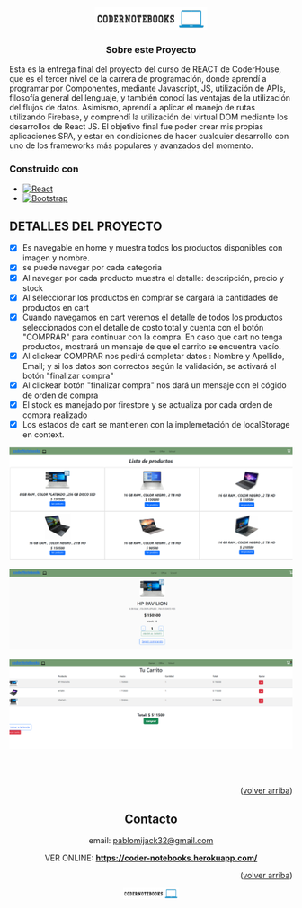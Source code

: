 <br />
<div align="center">
  <a href="https://github.com/PabloVitolo/coder-notebooks-VITOLO">
    <img src="./public/CoderNotebooksLOGO.png" alt="Logo" width="200" height="40">
  </a>

### Sobre este Proyecto
<div align="left">
Esta es la entrega final del proyecto del curso de REACT de CoderHouse, que es el tercer nivel de la carrera de programación, donde aprendí a programar por Componentes, mediante Javascript, JS, utilización de APIs, filosofía general del lenguaje, y también conocí las ventajas de la utilización del flujos de datos.
Asimismo, aprendí a aplicar el manejo de rutas utilizando Firebase, y comprendí la utilización del virtual DOM mediante los desarrollos de React JS.
El objetivo final fue poder crear mis propias aplicaciones SPA, y estar en condiciones de hacer cualquier desarrollo con uno de los
frameworks más populares y avanzados del momento.
<br />



### Construido con
<div align="left">

- [![React][react.js]][react-url]
- [![Bootstrap][bootstrap.com]][bootstrap-url]

## DETALLES DEL PROYECTO

- [x] Es navegable en home y muestra todos los productos disponibles con imagen y nombre.
- [x] se puede navegar por cada categoria
- [x] Al navegar por cada producto muestra el detalle: descripción, precio y stock
- [x] Al seleccionar los productos en comprar se cargará la cantidades de productos en cart
- [x] Cuando navegamos en cart veremos el detalle de todos los productos seleccionados con el detalle de costo total y cuenta con el botón "COMPRAR" para continuar con la compra. En caso que cart no tenga productos, mostrará un mensaje de que el carrito se encuentra vacío.
- [x] Al clickear COMPRAR nos pedirá completar datos : Nombre y Apellido, Email; y si los datos son correctos según la validación, se activará el botón "finalizar compra"
- [x] Al clickear botón "finalizar compra" nos dará un mensaje con el cógido de orden de compra
- [x] El stock es manejado por firestore y se actualiza por cada orden de compra realizado
- [x] Los estados de cart se mantienen con la implemetación de localStorage en context.

<div align="center">

[![Product Name Screen Shot][product-screenshot1]](https://coder-notebooks.herokuapp.com/)
<br />

[![Product Name Screen Shot][product-screenshot2]](https://coder-notebooks.herokuapp.com/)
<br />

[![Product Name Screen Shot][product-screenshot3]](https://coder-notebooks.herokuapp.com/)

<br />
<br />

<p align="right">(<a href="#top">volver arriba</a>)</p>

## Contacto

email: pablomijack32@gmail.com

VER ONLINE: **https://coder-notebooks.herokuapp.com/**

<p align="right">(<a href="#top">volver arriba</a>)</p>

<div align="center">
  <a href="https://github.com/PabloVitolo/coder-notebooks-VITOLO">
    <img src="./public/CoderNotebooksLOGO.png" alt="Logo" width="100" height="20">
  </a>



[product-screenshot1]: ./public/screenShot1.png
[product-screenshot2]: ./public/screenShot2.png
[product-screenshot3]: ./public/screenShot3.png

[react.js]: https://img.shields.io/badge/React-20232A?style=for-the-badge&logo=react&logoColor=61DAFB
[react-url]: https://reactjs.org/

[bootstrap.com]: https://img.shields.io/badge/Bootstrap-563D7C?style=for-the-badge&logo=bootstrap&logoColor=white
[bootstrap-url]: https://getbootstrap.com

